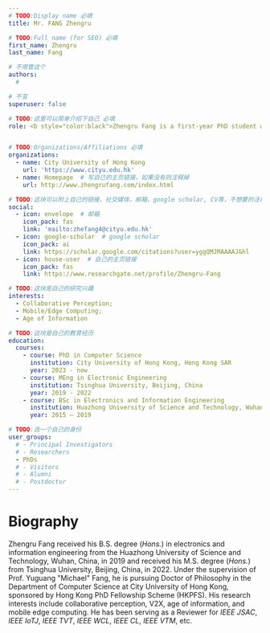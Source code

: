 ```yaml
---
# TODO:Display name 必填
title: Mr. FANG Zhengru  

# TODO:Full name (for SEO) 必填
first_name: Zhengru   
last_name: Fang

# 不用管这个
authors:
  # 

# 不变
superuser: false

# TODO:这里可以简单介绍下自己 必填
role: <b style="color:black">Zhengru Fang is a first-year PhD student whose research interests include collaborative perception, V2X, age of information, and mobile edge computing.</b>


# TODO:Organizations/Affiliations 必填
organizations:
  - name: City University of Hong Kong 
    url: 'https://www.cityu.edu.hk'
  - name: Homepage  # 写自己的主页链接，如果没有则注释掉
    url: http://www.zhengrufang.com/index.html

# TODO:这块可以附上自己的链接，社交媒体，邮箱，google scholar, CV等，不想要的注释掉即可
social:
  - icon: envelope  # 邮箱
    icon_pack: fas
    link: 'mailto:zhefang4@cityu.edu.hk'
  - icon: google-scholar  # google scholar
    icon_pack: ai
    link: https://scholar.google.com/citations?user=yggQMJMAAAAJ&hl
  - icon: house-user  # 自己的主页链接
    icon_pack: fas
    link: https://www.researchgate.net/profile/Zhengru-Fang

# TODO:这块是自己的研究兴趣
interests:
  - Collaborative Perception; 
  - Mobile/Edge Computing; 
  - Age of Information

# TODO:这块是自己的教育经历
education:
  courses:
    - course: PhD in Computer Science
      institution: City University of Hong Kong, Hong Kong SAR
      year: 2023 - now
    - course: MEng in Electronic Engineering
      institution: Tsinghua University, Beijing, China
      year: 2019 - 2022
    - course: BSc in Electronics and Information Engineering
      institution: Huazhong University of Science and Technology, Wuhan, China
      year: 2015 – 2019

# TODO:选一个自己的身份
user_groups:
  # - Principal Investigators
  # - Researchers
  - PhDs
  # - Visitors
  # - Alumni
  # - Postdoctor
---
```

<!-- TODO:写自己的Biography -->
# Biography

Zhengru Fang received his B.S. degree (*Hons.*) in electronics and information engineering from the Huazhong University of Science and Technology, Wuhan, China, in 2019 and received his M.S. degree (*Hons.*) from Tsinghua University, Beijing, China, in 2022. Under the supervision of Prof. Yuguang "Michael" Fang, he is pursuing Doctor of Philosophy in the Department of Computer Science at City University of Hong Kong, sponsored by Hong Kong PhD Fellowship Scheme (HKPFS). His research interests include collaborative perception, V2X, age of information, and mobile edge computing. He has been serving as a Reviewer for *IEEE JSAC*, *IEEE IoTJ*, *IEEE TVT*, *IEEE WCL*, *IEEE CL*, *IEEE VTM*, etc.

